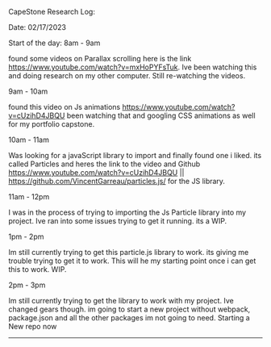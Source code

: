 CapeStone Research Log:

Date: 02/17/2023

Start of the day: 8am - 9am
 

found some videos on Parallax scrolling here is the link https://www.youtube.com/watch?v=mxHoPYFsTuk. Ive been watching this and doing research on my other computer. Still re-watching the videos.

9am - 10am

found this video on Js animations https://www.youtube.com/watch?v=cUzihD4JBQU been watching that and googling CSS animations as well for my portfolio capstone.

10am - 11am

Was looking for a javaScript library to import and finally found one i liked. its called Particles and heres the link to the video and Github 
https://www.youtube.com/watch?v=cUzihD4JBQU || https://github.com/VincentGarreau/particles.js/ for the JS library.


11am - 12pm

I was in the process of trying to importing the Js Particle library into my project. Ive ran into some issues trying to get it running. its a WIP.

1pm - 2pm 

Im still currently trying to get this particle.js library to work. its giving me trouble trying to get it to work. This will he my starting point once i can get this to work. WIP.

2pm - 3pm 

Im still currently trying to get the library to work with my project. Ive changed gears though. im going to start a new project without webpack, package.json and all the other packages im not going to need. Starting a New repo now 



<!-- here is my other video i found in the process of research this morning https://www.youtube.com/watch?v=WEky7V490Rs&start=601.  -->

----------------------------------------------------